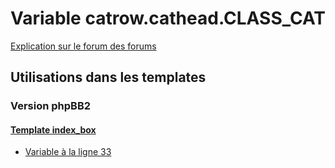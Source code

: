 # Variable catrow.cathead.CLASS_CAT
[Explication sur le forum des forums](http://forum.forumactif.com/t294113-listing-des-variables#catrow.cathead.CLASS_CAT)

## Utilisations dans les templates

### Version phpBB2

#### [Template index_box](subsilver/index_box.md)
* [Variable à la ligne 33](../subsilver/index_box.tpl#L33)